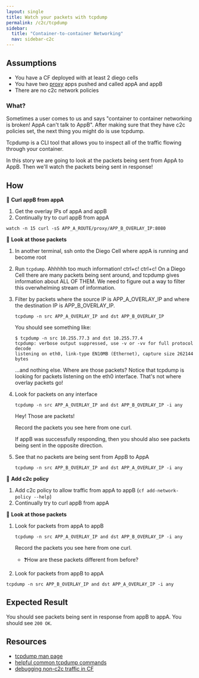 ```yaml
---
layout: single
title: Watch your packets with tcpdump
permalink: /c2c/tcpdump
sidebar:
  title: "Container-to-container Networking"
  nav: sidebar-c2c
---
```


## Assumptions
- You have a CF deployed with at least 2 diego cells
- You have two
  [proxy](https://github.com/cloudfoundry/cf-networking-release/tree/develop/src/example-apps/proxy)
  apps pushed and called appA and appB
- There are no c2c network policies

### What?
Sometimes a user comes to us and says "container to container networking is
broken! AppA can't talk to AppB". After making sure that they have c2c policies
set, the next thing you might do is use tcpdump.

Tcpdump is a CLI tool that allows you to inspect all of the traffic flowing
through your container.

In this story we are going to look at the packets being sent from AppA to AppB.
Then we'll watch the packets being sent in response!

## How

📝 **Curl appB from appA**
1. Get the overlay IPs of appA and appB
1. Continually try to curl appB from appA
```
watch -n 15 curl -sS APP_A_ROUTE/proxy/APP_B_OVERLAY_IP:8080
```

📝 **Look at those packets**
1. In another terminal, ssh onto the Diego Cell where appA is running and
   become root
1. Run `tcpdump`.  Ahhhhh too much information! ctrl+c! ctrl+c!  On a Diego
   Cell there are many packets being sent around, and tcpdump gives information
   about ALL OF THEM. We need to figure out a way to filter this overwhelming
   stream of information.
1.  Filter by packets where the source IP is APP_A_OVERLAY_IP and where the
    destination IP is APP_B_OVERLAY_IP.
    ```
    tcpdump -n src APP_A_OVERLAY_IP and dst APP_B_OVERLAY_IP
    ```

    You should see something like:
    ```
    $ tcpdump -n src 10.255.77.3 and dst 10.255.77.4
    tcpdump: verbose output suppressed, use -v or -vv for full protocol decode
    listening on eth0, link-type EN10MB (Ethernet), capture size 262144 bytes
    ```

    ...and nothing else. Where are those packets?
    Notice that tcpdump is looking for packets listening on the eth0 interface. That's not where overlay packets go!

1. Look for packets on any interface
    ```
    tcpdump -n src APP_A_OVERLAY_IP and dst APP_B_OVERLAY_IP -i any
    ```
    Hey! Those are packets!

    Record the packets you see here from one curl.

    If appB was successfully responding, then you should also see packets being
    sent in the opposite direction.

1. See that no packets are being sent from AppB to AppA
    ```
    tcpdump -n src APP_B_OVERLAY_IP and dst APP_A_OVERLAY_IP -i any
    ```

🤔 **Add c2c policy**
1. Add c2c policy to allow traffic from appA to appB (`cf add-network-policy
   --help`)
1. Continually try to curl appB from appA

📝 **Look at those packets**
1. Look for packets from appA to appB
    ```
    tcpdump -n src APP_A_OVERLAY_IP and dst APP_B_OVERLAY_IP -i any
    ```
    Record the packets you see here from one curl.
    * ❓How are these packets different from before?

1. Look for packets from appB to appA
  ```
  tcpdump -n src APP_B_OVERLAY_IP and dst APP_A_OVERLAY_IP -i any
  ```

## Expected Result

You should see packets being sent in response from appB to appA. You should see `200 OK`.

## Resources
* [tcpdump man page](https://www.tcpdump.org/manpages/tcpdump.1.html)
* [helpful common tcpdump commands](https://www.rationallyparanoid.com/articles/tcpdump.html)
* [debugging non-c2c traffic in CF](https://github.com/cloudfoundry/cf-networking-release/blob/develop/docs/troubleshooting.md#debugging-non-c2c-packets)
